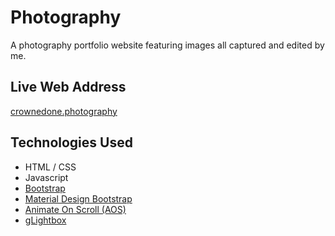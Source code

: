 # Photography
A photography portfolio website featuring images all captured and edited by me.

## Live Web Address
[crownedone.photography](https://crownedone.photography)

## Technologies Used
+ HTML / CSS
+ Javascript
+ [Bootstrap](https://getbootstrap.com/)
+ [Material Design Bootstrap](https://mdbootstrap.com/)
+ [Animate On Scroll (AOS)](https://michalsnik.github.io/aos/)
+ [gLightbox](https://biati-digital.github.io/glightbox/)

